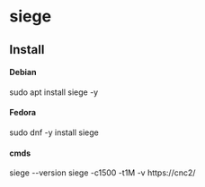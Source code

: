 # siege

## Install

#### Debian

sudo apt install siege -y

#### Fedora

sudo dnf -y install siege

#### cmds

siege --version
siege -c1500 -t1M -v https://cnc2/
